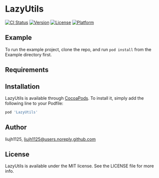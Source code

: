 # LazyUtils

[![CI Status](http://img.shields.io/travis/liujh1125/LazyUtils.svg?style=flat)](https://travis-ci.org/liujh1125/LazyUtils)
[![Version](https://img.shields.io/cocoapods/v/LazyUtils.svg?style=flat)](http://cocoapods.org/pods/LazyUtils)
[![License](https://img.shields.io/cocoapods/l/LazyUtils.svg?style=flat)](http://cocoapods.org/pods/LazyUtils)
[![Platform](https://img.shields.io/cocoapods/p/LazyUtils.svg?style=flat)](http://cocoapods.org/pods/LazyUtils)

## Example

To run the example project, clone the repo, and run `pod install` from the Example directory first.

## Requirements

## Installation

LazyUtils is available through [CocoaPods](http://cocoapods.org). To install
it, simply add the following line to your Podfile:

```ruby
pod 'LazyUtils'
```

## Author

liujh1125, liujh1125@users.noreply.github.com

## License

LazyUtils is available under the MIT license. See the LICENSE file for more info.
